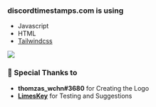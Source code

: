 ### discordtimestamps.com is using
- Javascript
- HTML
- [Tailwindcss](https://tailwindcss.com "Tailwindcss")

![ ](https://img.inspectorre.xyz/_ujESHiepJ_0z6Fh)

### 🤝 Special Thanks to 
- **thomzas_wchn#3680** for Creating the Logo
- [**LimesKey**](http://https://github.com/LimesKey "**LimesKey**") for Testing and Suggestions
